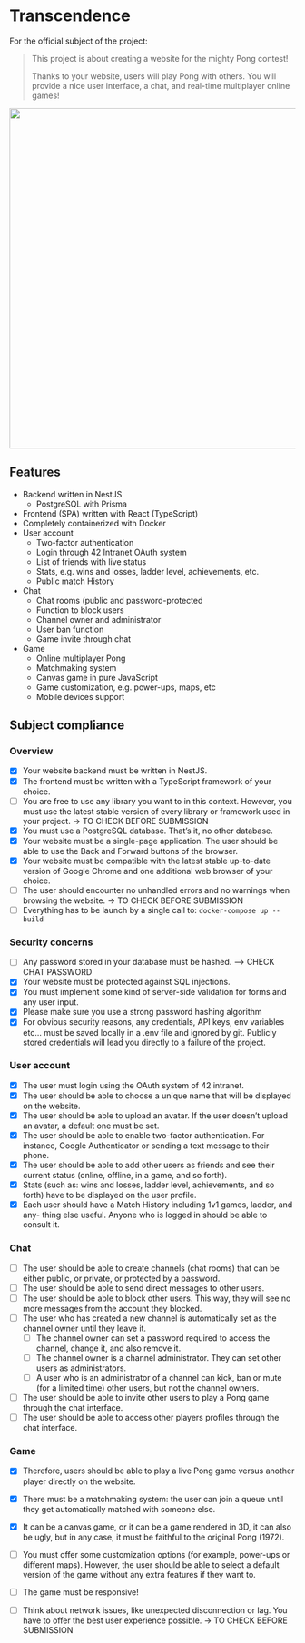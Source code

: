 # Transcendence
For the official subject of the project:

> This project is about creating a website for the mighty Pong contest!
>
> Thanks to your website, users will play Pong with others. You will provide a nice user interface, a chat, and real-time multiplayer online games!
<img src="https://github.com/iker-gonzalez/ft_trascendence/assets/73175085/d02ab5a4-4ada-4c34-8b6d-3e02d9836fb1" width="600" />


## Features
- Backend written in NestJS
  - PostgreSQL with Prisma
- Frontend (SPA) written with React (TypeScript)
- Completely containerized with Docker
- User account
  - Two-factor authentication
  - Login through 42 Intranet OAuth system
  - List of friends with live status
  - Stats, e.g. wins and losses, ladder level, achievements, etc.
  - Public match History
- Chat
  - Chat rooms (public and password-protected
  - Function to block users
  - Channel owner and administrator
  - User ban function
  - Game invite through chat
- Game
  - Online multiplayer Pong
  - Matchmaking system
  - Canvas game in pure JavaScript
  - Game customization, e.g. power-ups, maps, etc
  - Mobile devices support

## Subject compliance
### Overview
- [x] Your website backend must be written in NestJS.
- [x] The frontend must be written with a TypeScript framework of your choice.
- [ ] You are free to use any library you want to in this context. However, you must use the latest stable version of every library or framework used in your project. -> TO CHECK BEFORE SUBMISSION
- [x] You must use a PostgreSQL database. That’s it, no other database.
- [X] Your website must be a single-page application. The user should be able to use the Back and Forward buttons of the browser.
- [x] Your website must be compatible with the latest stable up-to-date version of Google Chrome and one additional web browser of your choice.
- [ ] The user should encounter no unhandled errors and no warnings when browsing the website. -> TO CHECK BEFORE SUBMISSION
- [ ] Everything has to be launch by a single call to: `docker-compose up --build`
### Security concerns
- [ ] Any password stored in your database must be hashed. --> CHECK CHAT PASSWORD
- [x] Your website must be protected against SQL injections.
- [x] You must implement some kind of server-side validation for forms and any user input.
- [x] Please make sure you use a strong password hashing algorithm
- [x] For obvious security reasons, any credentials, API keys, env variables etc...  must be saved locally in a .env file and ignored by git.  Publicly stored credentials will lead you directly to a failure of the project.
### User account
- [x] The user must login using the OAuth system of 42 intranet.
- [x] The user should be able to choose a unique name that will be displayed on the website.
- [x] The user should be able to upload an avatar. If the user doesn’t upload an avatar, a default one must be set.
- [x] The user should be able to enable two-factor authentication. For instance, Google Authenticator or sending a text message to their phone.
- [x] The user should be able to add other users as friends and see their current status (online, offline, in a game, and so forth).
- [x] Stats (such as: wins and losses, ladder level, achievements, and so forth) have to be displayed on the user profile.
- [x] Each user should have a Match History including 1v1 games, ladder, and any- thing else useful. Anyone who is logged in should be able to consult it.
### Chat
- [ ] The user should be able to create channels (chat rooms) that can be either public, or private, or protected by a password.
- [ ] The user should be able to send direct messages to other users.
- [ ] The user should be able to block other users. This way, they will see no more
messages from the account they blocked.
- [ ] The user who has created a new channel is automatically set as the channel owner until they leave it.
  - [ ] The channel owner can set a password required to access the channel, change it, and also remove it.
  - [ ] The channel owner is a channel administrator. They can set other users as administrators.
  - [ ] A user who is an administrator of a channel can kick, ban or mute (for a limited time) other users, but not the channel owners.
- [ ] The user should be able to invite other users to play a Pong game through the chat interface.
- [ ] The user should be able to access other players profiles through the chat interface.
### Game
- [x] Therefore, users should be able to play a live Pong game versus another player directly on the website.
- [x] There must be a matchmaking system: the user can join a queue until they get automatically matched with someone else.
- [x] It can be a canvas game, or it can be a game rendered in 3D, it can also be ugly, but in any case, it must be faithful to the original Pong (1972).
- [ ] You must offer some customization options (for example, power-ups or different maps). However, the user should be able to select a default version of the game without any extra features if they want to.
- [ ] The game must be responsive!
- [ ] Think about network issues, like unexpected disconnection or lag. You have to offer the best user experience possible. -> TO CHECK BEFORE SUBMISSION



